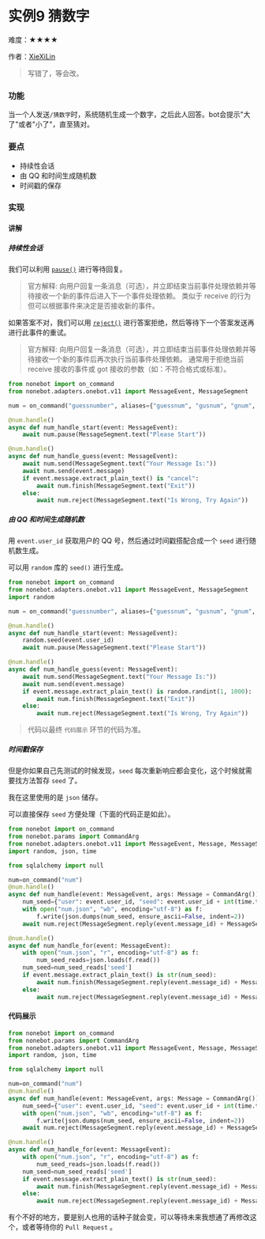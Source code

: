 # 实例9 猜数字

难度：★★★★

作者：[XieXiLin](https://github.com/XieXiLin3)

> 写错了，等会改。

### 功能

当一个人发送`/猜数字`时，系统随机生成一个数字，之后此人回答。bot会提示"大了"或者"小了"，直至猜对。

### 要点

- 持续性会话
- 由 QQ 和时间生成随机数
- 时间戳的保存

### 实现

#### 讲解

##### 持续性会话

我们可以利用 [`pause()`](https://nb2.baka.icu/docs/tutorial/plugin/matcher-operation#pause) 进行等待回复。

> 官方解释:
> 向用户回复一条消息（可选），并立即结束当前事件处理依赖并等待接收一个新的事件后进入下一个事件处理依赖。
> 类似于 receive 的行为但可以根据事件来决定是否接收新的事件。

如果答案不对，我们可以用 [`reject()`](https://nb2.baka.icu/docs/tutorial/plugin/matcher-operation#reject) 进行答案拒绝，然后等待下一个答案发送再进行此事件的重试。

> 官方解释:
> 向用户回复一条消息（可选），并立即结束当前事件处理依赖并等待接收一个新的事件后再次执行当前事件处理依赖。
> 通常用于拒绝当前 receive 接收的事件或 got 接收的参数（如：不符合格式或标准）。

```python
from nonebot import on_command
from nonebot.adapters.onebot.v11 import MessageEvent, MessageSegment

num = on_command("guessnumber", aliases={"guessnum", "gusnum", "gnum", "猜数字"})

@num.handle()
async def num_handle_start(event: MessageEvent):
    await num.pause(MessageSegment.text("Please Start"))

@num.handle()
async def num_handle_guess(event: MessageEvent):
    await num.send(MessageSegment.text("Your Message Is:"))
    await num.send(event.message)
    if event.message.extract_plain_text() is "cancel":
        await num.finish(MessageSegment.text("Exit"))
    else:
        await num.reject(MessageSegment.text("Is Wrong, Try Again"))
```

##### 由 QQ 和时间生成随机数

用 `event.user_id` 获取用户的 QQ 号，然后通过时间戳搭配合成一个 `seed` 进行随机数生成。

可以用 `random` 库的 `seed()` 进行生成。

```python
from nonebot import on_command
from nonebot.adapters.onebot.v11 import MessageEvent, MessageSegment
import random

num = on_command("guessnumber", aliases={"guessnum", "gusnum", "gnum", "猜数字"})

@num.handle()
async def num_handle_start(event: MessageEvent):
    random.seed(event.user_id)
    await num.pause(MessageSegment.text("Please Start"))

@num.handle()
async def num_handle_guess(event: MessageEvent):
    await num.send(MessageSegment.text("Your Message Is:"))
    await num.send(event.message)
    if event.message.extract_plain_text() is random.randint(1, 1000):
        await num.finish(MessageSegment.text("Exit"))
    else:
        await num.reject(MessageSegment.text("Is Wrong, Try Again"))
```

> 代码以最终 `代码展示` 环节的代码为准。

##### 时间戳保存

但是你如果自己先测试的时候发现，`seed` 每次重新响应都会变化，这个时候就需要找方法暂存 `seed` 了。

我在这里使用的是 `json` 储存。

可以直接保存 `seed` 方便处理（下面的代码正是如此）。

```python
from nonebot import on_command
from nonebot.params import CommandArg
from nonebot.adapters.onebot.v11 import MessageEvent, Message, MessageSegment
import random, json, time

from sqlalchemy import null

num=on_command("num")
@num.handle()
async def num_handle(event: MessageEvent, args: Message = CommandArg()):
    num_seed={"user": event.user_id, "seed": event.user_id + int(time.time())}
    with open("num.json", "wb", encoding="utf-8") as f:
        f.write(json.dumps(num_seed, ensure_ascii=False, indent=2))
    await num.reject(MessageSegment.reply(event.message_id) + MessageSegment.text(str(random.randint(1, 1000))))

@num.handle()
async def num_handle_for(event: MessageEvent):
    with open("num.json", "r", encoding="utf-8") as f:
        num_seed_reads=json.loads(f.read())
    num_seed=num_seed_reads['seed']
    if event.message.extract_plain_text() is str(num_seed):
        await num.finish(MessageSegment.reply(event.message_id) + MessageSegment.text("Good, it's right! Goodbye!"))
    else:
        await num.reject(MessageSegment.reply(event.message_id) + MessageSegment.text(str(random.randint(1, 1000))))
```

#### 代码展示

```python
from nonebot import on_command
from nonebot.params import CommandArg
from nonebot.adapters.onebot.v11 import MessageEvent, Message, MessageSegment
import random, json, time

from sqlalchemy import null

num=on_command("num")
@num.handle()
async def num_handle(event: MessageEvent, args: Message = CommandArg()):
    num_seed={"user": event.user_id, "seed": event.user_id + int(time.time())}
    with open("num.json", "wb", encoding="utf-8") as f:
        f.write(json.dumps(num_seed, ensure_ascii=False, indent=2))
    await num.reject(MessageSegment.reply(event.message_id) + MessageSegment.text(str(random.randint(1, 1000))))

@num.handle()
async def num_handle_for(event: MessageEvent):
    with open("num.json", "r", encoding="utf-8") as f:
        num_seed_reads=json.loads(f.read())
    num_seed=num_seed_reads['seed']
    if event.message.extract_plain_text() is str(num_seed):
        await num.finish(MessageSegment.reply(event.message_id) + MessageSegment.text("Good, it's right! Goodbye!"))
    else:
        await num.reject(MessageSegment.reply(event.message_id) + MessageSegment.text(str(random.randint(1, 1000))))
```

有个不好的地方，要是别人也用的话种子就会变，可以等待未来我想通了再修改这个，或者等待你的 `Pull Request` 。
